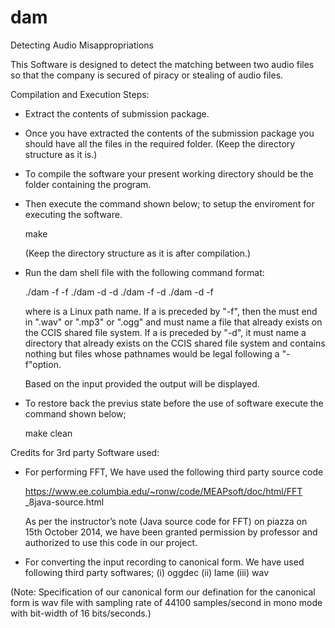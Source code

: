 # dam
Detecting Audio Misappropriations

This Software is designed to detect the matching between two audio files so that the company is secured of piracy or stealing of audio files.

Compilation and Execution Steps:

* Extract the contents of submission package.

* Once you have extracted the contents of the submission package 
    you should have all the files in the required folder. 
    (Keep the directory structure as it is.)

* To compile the software your present working directory
    should be the folder containing the program. 

* Then execute the command shown below; to setup the enviroment for
    executing the software.
    
    make

    (Keep the directory structure as it is after compilation.)
* Run the dam shell file with the following command format:
    
    ./dam -f <pathname> -f <pathname>
    ./dam -d <pathname> -d <pathname>
    ./dam -f <pathname> -d <pathname>
    ./dam -d <pathname> -f <pathname>
    
    where <pathname> is a Linux path name. If a <pathname> is
    preceded by "-f", then the <pathname> must end in ".wav" or
    ".mp3" or ".ogg" and must name a file that already exists on 
    the CCIS shared file system. If a <pathname> is preceded 
    by "-d", it must name a directory that already exists on 
    the CCIS shared file system and contains nothing but 
    files whose pathnames would be legal following a 
    "-f"option.

    Based on the input provided the output will be displayed.

* To restore back the previus state before the use of software
    execute the command shown below;

   make clean

Credits for 3rd party Software used:

* For performing FFT, We have used the following third 
    party source code

    https://www.ee.columbia.edu/~ronw/code/MEAPsoft/doc/html/FFT
    _8java-source.html

    As per the instructor’s note (Java source code for FFT) on 
    piazza on 15th October 2014, we have been granted 
    permission by professor and authorized to use this code 
    in our project.

* For converting the input recording to canonical form.
    We have used following third party softwares;
    (i)   oggdec 
    (ii)  lame
    (iii) wav

(Note: Specification of our canonical form our defination 
       for the canonical form is wav file with sampling rate 
       of 44100 samples/second in mono mode with bit-width of 
       16 bits/seconds.)

